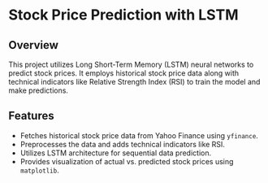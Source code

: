 # Stock Price Prediction with LSTM

## Overview

This project utilizes Long Short-Term Memory (LSTM) neural networks to predict stock prices. It employs historical stock price data along with technical indicators like Relative Strength Index (RSI) to train the model and make predictions.

## Features

- Fetches historical stock price data from Yahoo Finance using `yfinance`.
- Preprocesses the data and adds technical indicators like RSI.
- Utilizes LSTM architecture for sequential data prediction.
- Provides visualization of actual vs. predicted stock prices using `matplotlib`.